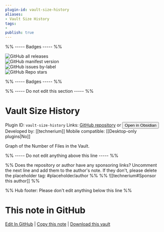 ```yaml
---
plugin-id: vault-size-history
aliases:
- Vault Size History
tags: 
- 
publish: true
---
```


%% ----- Badges ----- %%

![GitHub all releases](https://img.shields.io/github/downloads/technerium/obsidian-vault-size-history/total?color=573E7A&logo=github&style=for-the-badge)   
![GitHub manifest version](https://img.shields.io/github/manifest-json/v/technerium/obsidian-vault-size-history?color=573E7A&logo=github&style=for-the-badge)   
![GitHub issues by-label](https://img.shields.io/github/issues/technerium/obsidian-vault-size-history/help%20wanted?color=573E7A&logo=github&style=for-the-badge)   
![GitHub Repo stars](https://img.shields.io/github/stars/technerium/obsidian-vault-size-history?color=573E7A&logo=github&style=for-the-badge)

%% ----- Badges ----- %%

%% ----- Do not edit this section ----- %%

# Vault Size History

Plugin ID: `vault-size-history`
Links: [GitHub repository](https://github.com/technerium/obsidian-vault-size-history) or [<button id=HH>Open in Obsidian</button>](obsidian://show-plugin?id=vault-size-history)
Developed by: [[technerium]]
Mobile compatible: [[Desktop-only plugins|No]]

Graph of the Number of Files in the Vault.

%% ----- Do not edit anything above this line ----- %% 

%% Does the repository or author have any sponsoring links? Uncomment the next line and add them to the author's note. If they don't, please delete the placeholder tag: #placeholder/author %%
%% ![[technerium#Sponsor this author]] %%

%% Hub footer: Please don't edit anything below this line %%

# This note in GitHub

<span class="git-footer">[Edit In GitHub](https://github.dev/obsidian-community/obsidian-hub/blob/main/02%20-%20Community%20Expansions/02.05%20All%20Community%20Expansions/Plugins/vault-size-history.md "git-hub-edit-note") | [Copy this note](https://raw.githubusercontent.com/obsidian-community/obsidian-hub/main/02%20-%20Community%20Expansions/02.05%20All%20Community%20Expansions/Plugins/vault-size-history.md "git-hub-copy-note") | [Download this vault](https://github.com/obsidian-community/obsidian-hub/archive/refs/heads/main.zip "git-hub-download-vault") </span>
